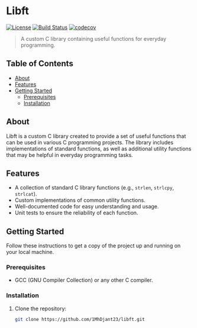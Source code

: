 # Libft

[![License](https://img.shields.io/badge/license-MIT-blue.svg)](https://opensource.org/licenses/MIT)
[![Build Status](https://travis-ci.org/your-username/libft.svg?branch=master)](https://travis-ci.org/1MhDjant23/libft)
[![codecov](https://codecov.io/gh/your-username/libft/branch/master/graph/badge.svg)](https://codecov.io/gh/1MhDjant23/libft)

> A custom C library containing useful functions for everyday programming.

## Table of Contents

- [About](#about)
- [Features](#features)
- [Getting Started](#getting-started)
  - [Prerequisites](#prerequisites)
  - [Installation](#installation)
## About

Libft is a custom C library created to provide a set of useful functions that can be used in various C programming projects. The library includes implementations of standard functions, as well as additional utility functions that may be helpful in everyday programming tasks.

## Features

- A collection of standard C library functions (e.g., `strlen`, `strlcpy`, `strlcat`).
- Custom implementations of common utility functions.
- Well-documented code for easy understanding and usage.
- Unit tests to ensure the reliability of each function.

## Getting Started

Follow these instructions to get a copy of the project up and running on your local machine.

### Prerequisites

- GCC (GNU Compiler Collection) or any other C compiler.

### Installation

1. Clone the repository:

   ```bash
   git clone https://github.com/1MhDjant23/libft.git
